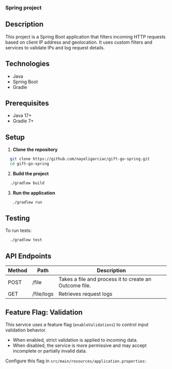 
### Spring project

## Description
This project is a Spring Boot application that filters incoming HTTP requests based on client IP address and geolocation.
It uses custom filters and services to validate IPs and log request details.

## Technologies
- Java
- Spring Boot
- Gradle

## Prerequisites
- Java 17+
- Gradle 7+

## Setup
1. **Clone the repository**
  ```bash
    git clone https://github.com/nayeligarciac/gift-go-spring.git
    cd gift-go-spring
  ```
2. **Build the project**
  ```bash
    ./gradlew build
  ```
3. **Run the application**
 ```bash
    ./gradlew run
 ```

## Testing
To run tests:
  ```bash
    ./gradlew test
 ```

## API Endpoints

| Method | Path       | Description                                            |
|--------|------------|--------------------------------------------------------|
| POST   | /file      | Takes a file and process it to create an Outcome file. |
| GET    | /file/logs | Retrieves request logs                                 |


## Feature Flag: Validation

This service uses a feature flag (`enableValidations`) to control input validation behavior.
- When enabled, strict validation is applied to incoming data.
- When disabled, the service is more permissive and may accept incomplete or partially invalid data.

Configure this flag in `src/main/resources/application.properties`:
